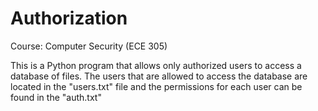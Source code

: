 # Authorization
Course: Computer Security (ECE 305)

This is a Python program that allows only authorized users to access a database of files. The users that are allowed to access the database are located in the "users.txt" file and the permissions for each user can be found in the "auth.txt"
